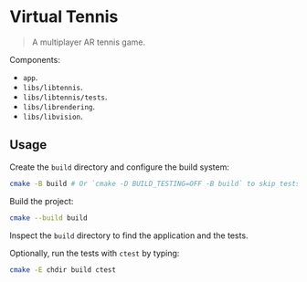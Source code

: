 # Virtual Tennis

> A multiplayer AR tennis game.

Components:

- `app`.
- `libs/libtennis`.
- `libs/libtennis/tests`.
- `libs/librendering`.
- `libs/libvision`.

## Usage

Create the `build` directory and configure the build system:

```bash
cmake -B build # Or `cmake -D BUILD_TESTING=OFF -B build` to skip tests. 
```

Build the project:

```bash
cmake --build build
```

Inspect the `build` directory to find the application and the tests.

Optionally, run the tests with `ctest` by typing:

```bash
cmake -E chdir build ctest
```
